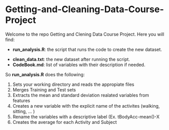 # Getting-and-Cleaning-Data-Course-Project

Welcome to the repo Getting and Clening Data Course Project.
Here you will find:
  * **run_analysis.R**: the script that runs the code to create the new dataset.
  - **clean_data.txt**: the new dataset after running the script.
  - **CodeBook.md**: list of variables with their description if needed.

So **run_analysis.R** does the following:
  1. Sets your working directory and reads the appropiate files
  2. Merges Training and Test sets
  3. Extracts the mean and standard deviation realated variables from features
  4. Creates a new variable with the explicit name of the activites (walking, sitting, ... )
  5. Rename the variables with a descriptive label (Ex. tBodyAcc-mean()-X
  6. Creates the average for each Activity and Subject
